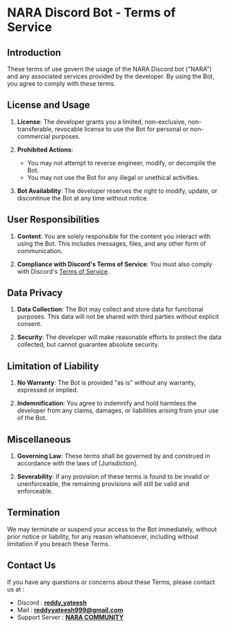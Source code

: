 # NARA Discord Bot - Terms of Service

## Introduction

These terms of use govern the usage of the NARA Discord bot ("NARA") and any associated services provided by the developer. By using the Bot, you agree to comply with these terms.

## License and Usage

1. **License**: The developer grants you a limited, non-exclusive, non-transferable, revocable license to use the Bot for personal or non-commercial purposes.

2. **Prohibited Actions**:
    - You may not attempt to reverse engineer, modify, or decompile the Bot.
    - You may not use the Bot for any illegal or unethical activities.

3. **Bot Availability**: The developer reserves the right to modify, update, or discontinue the Bot at any time without notice.

## User Responsibilities

1. **Content**: You are solely responsible for the content you interact with using the Bot. This includes messages, files, and any other form of communication.

2. **Compliance with Discord's Terms of Service**: You must also comply with Discord's [Terms of Service](https://discord.com/terms).

## Data Privacy

1. **Data Collection**: The Bot may collect and store data for functional purposes. This data will not be shared with third parties without explicit consent.

2. **Security**: The developer will make reasonable efforts to protect the data collected, but cannot guarantee absolute security.

## Limitation of Liability

1. **No Warranty**: The Bot is provided "as is" without any warranty, expressed or implied.

2. **Indemnification**: You agree to indemnify and hold harmless the developer from any claims, damages, or liabilities arising from your use of the Bot.

## Miscellaneous

1. **Governing Law**: These terms shall be governed by and construed in accordance with the laws of [Jurisdiction].

2. **Severability**: If any provision of these terms is found to be invalid or unenforceable, the remaining provisions will still be valid and enforceable.

## Termination

We may terminate or suspend your access to the Bot immediately, without prior notice or liability, for any reason whatsoever, including without limitation if you breach these Terms.


## Contact Us

If you have any questions or concerns about these Terms, please contact us at :
- Discord : **[reddy_yateesh](http://discord.com/users/827219080208580669)**
- Mail : **[reddyyateesh999@gmail.com](mailto:reddyyateesh999@gmail.com)**
- Support Server : **[NARA COMMUNITY](https://discord.com/invite/YXr744ycgy)**

